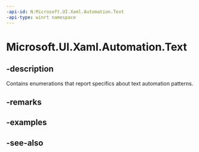 ```yaml
---
-api-id: N:Microsoft.UI.Xaml.Automation.Text
-api-type: winrt namespace
---
```


# Microsoft.UI.Xaml.Automation.Text

## -description
Contains enumerations that report specifics about text automation patterns.

## -remarks

## -examples

## -see-also
